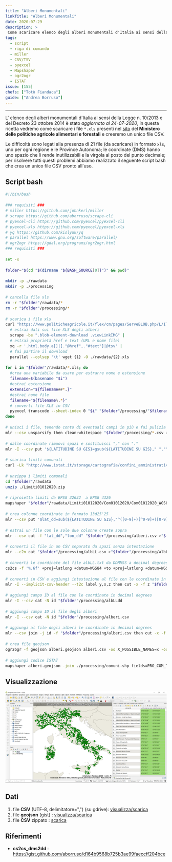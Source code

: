 ```yaml
---
title: "Alberi Monumentali"
linkTitle: "Alberi Monumentali"
date: 2020-07-29
description: >
 Come scaricare elenco degli alberi monumentali d'Italia ai sensi della Legge n. 10/2013 e del Decreto 23 ottobre 2014.
tags:
  - script
  - riga di comando
  - miller
  - CSV/TSV
  - pyexcel
  - Mapshaper
  - ogr2ogr
  - ISTAT
issue: [155]
chefs: ["Totò Fiandaca"]
guide: ["Andrea Borruso"]
---
```


---

L' elenco degli alberi monumentali d'Italia ai sensi della Legge n. 10/2013 e del Decreto 23 ottobre 2014 è stato _aggiornato al 24-07-2020_, in questa ricetta vedremo come scaricare i file `*.xls` presenti nel [sito](https://www.politicheagricole.it/flex/cm/pages/ServeBLOB.php/L/IT/IDPagina/11260) del **Ministero delle politiche agricole alimentari e forestali** e creeremo un unico file CSV.

Le difficoltà sono legati alla presenza di 21 file (da scaricare) in formato `xls`, uno per ogni regione e le Province Autonoma; le coordinate (DMS) hanno uno spazio che li rende inutilizzabili e la virgola al posto del punto decimale; per risolvere tutti questi problemi abbiamo realizzato il seguente script bash che crea un unico file CSV pronto all'uso.

## Script bash

```bash
#!/bin/bash

### requisiti ###
# miller https://github.com/johnkerl/miller
# scrape https://github.com/aborruso/scrape-cli
# pyexcel-cli https://github.com/pyexcel/pyexcel-cli
# pyexcel-xls https://github.com/pyexcel/pyexcel-xls
# yq https://github.com/kislyuk/yq
# parallel https://www.gnu.org/software/parallel/
# ogr2ogr https://gdal.org/programs/ogr2ogr.html
### requisiti ###

set -x

folder="$(cd "$(dirname "${BASH_SOURCE[0]}")" && pwd)"

mkdir -p ./rawdata
mkdir -p ./processing

# cancella file xls
rm -r "$folder"/rawdata/*
rm -r "$folder"/processing/*

# scarica i file xls
curl "https://www.politicheagricole.it/flex/cm/pages/ServeBLOB.php/L/IT/IDPagina/11260" |
  # estrai dati sui file XLS degli alberi
  scrape -be ".blob-element-download .viewLinkIMG" |
  # estrai proprietà href e text (URL e nome file)
  xq -r '.html.body.a[]|[."@href",."#text"]|@tsv' |
  # fai partire il download
  parallel --colsep '\t' wget {1} -O ./rawdata/{2}.xls

for i in "$folder"/rawdata/*.xls; do
  #crea una variabile da usare per estrarre nome e estensione
  filename=$(basename "$i")
  #estrai estensione
  extension="${filename##*.}"
  #estrai nome file
  filename="${filename%.*}"
  # converti file XLS in CSV
  pyexcel transcode --sheet-index 0 "$i" "$folder"/processing/"$filename".csv
done

# unisci i file, tenendo conto di eventuali campi in più e fai pulizia di eventuali spazi bianchi in più
mlr --csv unsparsify then clean-whitespace "$folder"/processing/*.csv >"$folder"/alberi.csv

# dalle coordinate rimuovi spazi e sostituisci "," con "."
mlr -I --csv put '${LATITUDINE SU GIS}=gsub(${LATITUDINE SU GIS}," ","");${LONGITUDINE SU GIS}=gsub(${LONGITUDINE SU GIS}," ","");${LATITUDINE SU GIS}=gsub(${LATITUDINE SU GIS},",",".");${LONGITUDINE SU GIS}=gsub(${LONGITUDINE SU GIS},",",".")' "$folder"/alberi.csv

# scarica limiti comunali
curl -Lk "http://www.istat.it/storage/cartografia/confini_amministrativi/non_generalizzati/Limiti01012020.zip" >"$folder"/rawdata/Limiti01012020.zip

# unzippa i limiti comunali
cd "$folder"/rawdata
unzip ./Limiti01012020.zip

# riproietta limiti da EPSG 32632  a EPSG 4326
mapshaper "$folder"/rawdata/Limiti01012020/Com01012020/Com01012020_WGS84.shp -proj wgs84 -o "$folder"/processing/comuni.shp

# crea colonne coordinate in formato 13d25'25
mlr --csv put '$lat_dd=sub(${LATITUDINE SU GIS},"^([0-9]+)[^0-9]+([0-9]+)[^0-9]+([0-9]+\.?[0-9]*)[^0-9]*","\1d\2'\''\3");$lon_dd=sub(${LONGITUDINE SU GIS},"^([0-9]+)[^0-9]+([0-9]+)[^0-9]+([0-9]+\.?[0-9]*)[^0-9]*","\1d\2'\''\3")' "$folder"/alberi.csv >"$folder"/processing/alberi.csv

# estrai un file con le sole due colonne create sopra
mlr --csv cut -f "lat_dd","lon_dd" "$folder"/processing/alberi.csv >"$folder"/processing/albLL.csv

# converti il file in un CSV separato da spazi senza intestazione
mlr --c2n cat "$folder"/processing/albLL.csv >"$folder"/processing/albLL.txt

# converti le coordinate del file albLL.txt da DDMMSS a decimal degrees
cs2cs -f '%.6f' +proj=latlong +datum=WGS84 +to +proj=latlong +datum=WGS84 "$folder"/processing/albLL.txt | tr " " "\t" >"$folder"/processing/albLLdd

# converti in CSV e aggiungi intestazione al file con le coordinate in decimal degrees
mlr -I --implicit-csv-header --t2c label y,x,z then cut -x -f z "$folder"/processing/albLLdd

# aggiungi campo ID al file con le coordinate in decimal degrees
mlr -I --csv cat -N id "$folder"/processing/albLLdd

# aggiungi campo ID al file degli alberi
mlr -I --csv cat -N id "$folder"/processing/alberi.csv

# aggiungi al file degli alberi le coordinate in decimal degrees
mlr --csv join -j id -f "$folder"/processing/alberi.csv then cut -x -f "lat_dd","lon_dd" "$folder"/processing/albLLdd >"$folder"/alberi.csv

# crea file geojson
ogr2ogr -f geojson alberi.geojson alberi.csv -oo X_POSSIBLE_NAMES=x -oo Y_POSSIBLE_NAMES=y

# aggiungi codice ISTAT
mapshaper alberi.geojson -join ./processing/comuni.shp fields=PRO_COM_T -o alberiMonumentaliISTAT.csv
```

## Visualizzazione

![](alberi.png)

## Dati

1. file **CSV** (UTF-8, delimitatore=",") (su gdrive): [visualizza/scarica](https://docs.google.com/spreadsheets/d/1Hfmpm6yO8Ma7EfFVQSo4GAReXZAFaSlgKeeROvIEcRw/edit?usp=sharing)
2. file **geojson** (gist) : [visualizza/scarica](https://gist.github.com/pigreco/c9e5680d7db7e6e7c405f73dce2c3c47)
3. file **CSV** zippato : [scarica](https://gist.github.com/pigreco/e0f38a1cf6bd90b6f8258f01fda828cc/archive/d3957ba4855a729370db6117e7e5d634cf1832fe.zip)

## Riferimenti

- **cs2cs_dms2dd** : <https://gist.github.com/aborruso/d164b9568b725b3ae99faeccff204bce>